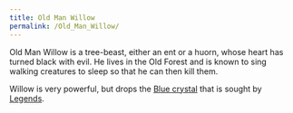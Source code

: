 ```yaml
---
title: Old Man Willow
permalink: /Old_Man_Willow/
---
```


Old Man Willow is a tree-beast, either an ent or a huorn, whose heart
has turned black with evil. He lives in the Old Forest and is known to
sing walking creatures to sleep so that he can then kill them.

Willow is very powerful, but drops the [Blue
crystal](Blue_crystal "wikilink") that is sought by
[Legends](Legends "wikilink").